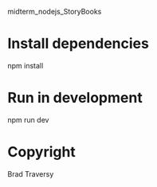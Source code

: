  midterm_nodejs_StoryBooks

# Install dependencies
npm install

# Run in development
npm run dev

# Copyright 
Brad Traversy
